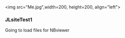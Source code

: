 <img src="Me.jpg",width=200, height=200, align="left">

### JLsiteTest1
Going to load files for NBviewer
